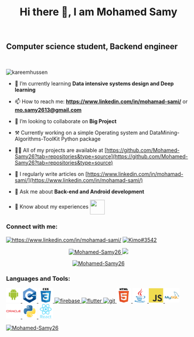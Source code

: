 <h1 align ="center"> Hi there 👋, I am Mohamed Samy</h1>

<br>

<h2> Computer science student, Backend engineer</h2>

<br>

<p align="left"> <img src="https://komarev.com/ghpvc/?username=Mohamed-Samy26&label=Profile%20views&color=0e75b6&style=flat" alt="kareemhussen" /> </p>

- 🌱 I’m currently learning **Data intensive systems design and Deep learning**

- 📫 How to reach me: **https://www.linkedin.com/in/mohamad-sami/** or **mo.samy2613@gmail.com**

- 👯 I’m looking to collaborate on **Big Project**

- ⚒️ Currently working on a simple Operating system and DataMining-Algorithms-ToolKit Python package 

<!--- - 🤝 I’m looking for help with **Finding internship or part-time job** -->

- 👨‍💻 All of my projects are available at [https://github.com/Mohamed-Samy26?tab=repositories&type=source](https://github.com/Mohamed-Samy26?tab=repositories&type=source)

- 📝 I regularly write articles on [https://www.linkedin.com/in/mohamad-sami/](https://www.linkedin.com/in/mohamad-sami/)

- 💬 Ask me about **Back-end and Android development**

- 📄 Know about my experiences  <a href="https://www.canva.com/design/DAE_Zewz5MU/laieA7Eo6AfInzGJaEAATQ/view?utm_content=DAE_Zewz5MU&utm_campaign=designshare&utm_medium=link&utm_source=publishsharelink" target="blank"><img align="center" src="https://cdn-icons-png.flaticon.com/512/654/654059.png" alt="" height="40" width="40" /></a>


<!-- <p>
<a href="" target="blank"><img align="center" src="https://raw.githubusercontent.com/rahuldkjain/github-profile-readme-generator/master/src/images/icons/Social/linked-in-alt.svg" height="30" width="40" /></a>
</p>



<!-- <h3 align="left">Connect with me:</h3>
<p align="left">
<a href="your link" target="blank"><img align="center" src="https://cdn.jsdelivr.net/npm/simple-icons@3.0.1/icons/twitter.svg" alt="" height="30" width="40" /></a>
<a href="your link" target="blank"><img align="center" src="https://cdn.jsdelivr.net/npm/simple-icons@3.0.1/icons/linkedin.svg" alt="" height="30" width="40" /></a>
</p> -->
 
<h3 align="left">Connect with me:</h3>
<p align="left">
<a href="[https://www.linkedin.com/in/mohamad-sami/](https://www.linkedin.com/in/mohamad-sami/)" target="blank"><img align="center" src="https://raw.githubusercontent.com/rahuldkjain/github-profile-readme-generator/master/src/images/icons/Social/linked-in-alt.svg" alt="https://www.linkedin.com/in/mohamad-sami/" height="30" width="40" /></a>
<a href="https://discord.gg/Mo_Samy#7150" target="blank"><img align="center" src="https://raw.githubusercontent.com/rahuldkjain/github-profile-readme-generator/master/src/images/icons/Social/discord.svg" alt="Kimo#3542" height="30" width="40" /></a>
</p>
 
<p align="center">
 <a href="https://github.com/Mohamed-Samy26">
   <img src="https://github-readme-stats.vercel.app/api?username=Mohamed-Samy26&count_private=true&show_icons=true" alt="Mohamed-Samy26" />
  <img  src="https://github-readme-streak-stats.herokuapp.com/?user=Mohamed-Samy26" />
  </a>
</p>

<p  align="center">
  <a href="https://github.com/Mohamed-Samy26">
    <img src="https://github-readme-stats.vercel.app/api/top-langs/?username=Mohamed-Samy26&hide=c&layout=compact" alt="Mohamed-Samy26" /></a>
  </p>


<p align="center"></p>

<h3 align="left">Languages and Tools:</h3>
<p align="left"> <a href="https://developer.android.com" target="_blank" rel="noreferrer"> <img src="https://raw.githubusercontent.com/devicons/devicon/master/icons/android/android-original-wordmark.svg" alt="android" width="40" height="40"/> </a> <a href="https://www.w3schools.com/cpp/" target="_blank" rel="noreferrer"> <img src="https://raw.githubusercontent.com/devicons/devicon/master/icons/cplusplus/cplusplus-original.svg" alt="cplusplus" width="40" height="40"/> </a> <a href="https://www.w3schools.com/css/" target="_blank" rel="noreferrer"> <img src="https://raw.githubusercontent.com/devicons/devicon/master/icons/css3/css3-original-wordmark.svg" alt="css3" width="40" height="40"/> </a> <a href="https://firebase.google.com/" target="_blank" rel="noreferrer"> <img src="https://www.vectorlogo.zone/logos/firebase/firebase-icon.svg" alt="firebase" width="40" height="40"/> </a> <a href="https://flutter.dev" target="_blank" rel="noreferrer"> <img src="https://www.vectorlogo.zone/logos/flutterio/flutterio-icon.svg" alt="flutter" width="40" height="40"/> </a> <a href="https://git-scm.com/" target="_blank" rel="noreferrer"> <img src="https://www.vectorlogo.zone/logos/git-scm/git-scm-icon.svg" alt="git" width="40" height="40"/> </a> <a href="https://www.w3.org/html/" target="_blank" rel="noreferrer"> <img src="https://raw.githubusercontent.com/devicons/devicon/master/icons/html5/html5-original-wordmark.svg" alt="html5" width="40" height="40"/> </a> <a href="https://www.java.com" target="_blank" rel="noreferrer"> <img src="https://raw.githubusercontent.com/devicons/devicon/master/icons/java/java-original.svg" alt="java" width="40" height="40"/> </a> <a href="https://developer.mozilla.org/en-US/docs/Web/JavaScript" target="_blank" rel="noreferrer"> <img src="https://raw.githubusercontent.com/devicons/devicon/master/icons/javascript/javascript-original.svg" alt="javascript" width="40" height="40"/> </a> <a href="https://www.mysql.com/" target="_blank" rel="noreferrer"> <img src="https://raw.githubusercontent.com/devicons/devicon/master/icons/mysql/mysql-original-wordmark.svg" alt="mysql" width="40" height="40"/> </a> <a href="https://www.oracle.com/" target="_blank" rel="noreferrer"> <img src="https://raw.githubusercontent.com/devicons/devicon/master/icons/oracle/oracle-original.svg" alt="oracle" width="40" height="40"/> </a> <a href="https://www.php.net" target="_blank" rel="noreferrer">  </a> <a href="https://www.python.org" target="_blank" rel="noreferrer"> <img src="https://raw.githubusercontent.com/devicons/devicon/master/icons/python/python-original.svg" alt="python" width="40" height="40"/> </a> <a href="https://reactjs.org/" target="_blank" rel="noreferrer"> <img src="https://raw.githubusercontent.com/devicons/devicon/master/icons/react/react-original-wordmark.svg" alt="react" width="40" height="40"/> </a> </p>


<p align="left"> <a href="https://github.com/ryo-ma/github-profile-trophy"><img src="https://github-profile-trophy.vercel.app/?username=Mohamed-Samy26" alt="Mohamed-Samy26" /></a> </p>
